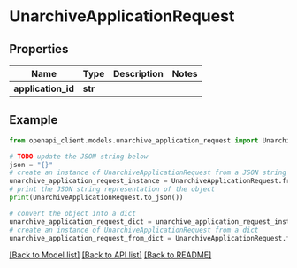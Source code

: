 # UnarchiveApplicationRequest


## Properties

Name | Type | Description | Notes
------------ | ------------- | ------------- | -------------
**application_id** | **str** |  | 

## Example

```python
from openapi_client.models.unarchive_application_request import UnarchiveApplicationRequest

# TODO update the JSON string below
json = "{}"
# create an instance of UnarchiveApplicationRequest from a JSON string
unarchive_application_request_instance = UnarchiveApplicationRequest.from_json(json)
# print the JSON string representation of the object
print(UnarchiveApplicationRequest.to_json())

# convert the object into a dict
unarchive_application_request_dict = unarchive_application_request_instance.to_dict()
# create an instance of UnarchiveApplicationRequest from a dict
unarchive_application_request_from_dict = UnarchiveApplicationRequest.from_dict(unarchive_application_request_dict)
```
[[Back to Model list]](../README.md#documentation-for-models) [[Back to API list]](../README.md#documentation-for-api-endpoints) [[Back to README]](../README.md)


